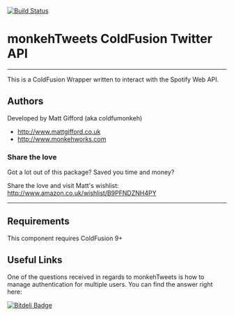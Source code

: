 [![Build Status](https://travis-ci.org/coldfumonkeh/Spotify-Web-API.svg?branch=master)](https://travis-ci.org/coldfumonkeh/Spotify-Web-API)

# monkehTweets ColdFusion Twitter API

---

This is a ColdFusion Wrapper written to interact with the Spotify Web API.

## Authors

Developed by Matt Gifford (aka coldfumonkeh)

- http://www.mattgifford.co.uk
- http://www.monkehworks.com


### Share the love

Got a lot out of this package? Saved you time and money?

Share the love and visit Matt's wishlist: http://www.amazon.co.uk/wishlist/B9PFNDZNH4PY

---

## Requirements

This component requires ColdFusion 9+

## Useful Links

One of the questions received in regards to monkehTweets is how to manage authentication for multiple users.
You can find the answer right here:

[![Bitdeli Badge](https://d2weczhvl823v0.cloudfront.net/coldfumonkeh/Spotify-Web-API/trend.png)](https://bitdeli.com/free "Bitdeli Badge")
